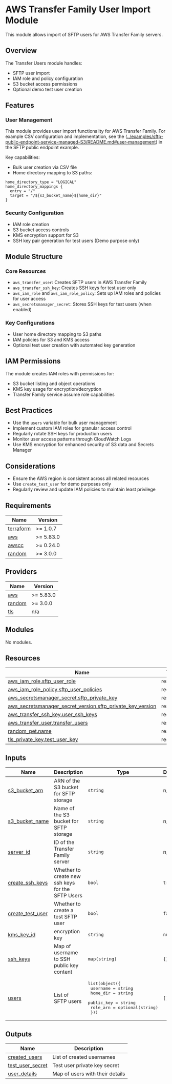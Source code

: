 <!-- BEGIN_TF_DOCS -->
# AWS Transfer Family User Import Module

This module allows import of SFTP users for AWS Transfer Family servers.

## Overview

The Transfer Users module handles:

- SFTP user import
- IAM role and policy configuration
- S3 bucket access permissions
- Optional demo test user creation

## Features

### User Management

This module provides user import functionality for AWS Transfer Family. For example CSV configuration and implementation, see the ([../examples/sftp-public-endpoint-service-managed-S3/README.md#user-management](https://github.com/aws-ia/terraform-aws-transfer-family/blob/dev/examples/sftp-public-endpoint-service-managed-S3/.header.md)) in the SFTP public endpoint example.

Key capabilities:

- Bulk user creation via CSV file
- Home directory mapping to S3 paths:

```
home_directory_type = "LOGICAL"
home_directory_mappings {
  entry = "/"
  target = "/${s3_bucket_name}${home_dir}"
}
```

### Security Configuration

- IAM role creation
- S3 bucket access controls
- KMS encryption support for S3
- SSH key pair generation for test users (Demo purpose only)

## Module Structure

### Core Resources

- `aws_transfer_user`: Creates SFTP users in AWS Transfer Family
- `aws_transfer_ssh_key`: Creates SSH keys for test user only
- `aws_iam_role` and `aws_iam_role_policy`: Sets up IAM roles and policies for user access
- `aws_secretsmanager_secret`: Stores SSH keys for test users (when enabled)

### Key Configurations

- User home directory mapping to S3 paths
- IAM policies for S3 and KMS access
- Optional test user creation with automated key generation

## IAM Permissions

The module creates IAM roles with permissions for:

- S3 bucket listing and object operations
- KMS key usage for encryption/decryption
- Transfer Family service assume role capabilities

## Best Practices

- Use the `users` variable for bulk user management
- Implement custom IAM roles for granular access control
- Regularly rotate SSH keys for production users
- Monitor user access patterns through CloudWatch Logs
- Use KMS encryption for enhanced security of S3 data and Secrets Manager

## Considerations

- Ensure the AWS region is consistent across all related resources
- Use `create_test_user` for demo purposes only
- Regularly review and update IAM policies to maintain least privilege

## Requirements

| Name | Version |
|------|---------|
| <a name="requirement_terraform"></a> [terraform](#requirement\_terraform) | >= 1.0.7 |
| <a name="requirement_aws"></a> [aws](#requirement\_aws) | >= 5.83.0 |
| <a name="requirement_awscc"></a> [awscc](#requirement\_awscc) | >= 0.24.0 |
| <a name="requirement_random"></a> [random](#requirement\_random) | >= 3.0.0 |

## Providers

| Name | Version |
|------|---------|
| <a name="provider_aws"></a> [aws](#provider\_aws) | >= 5.83.0 |
| <a name="provider_random"></a> [random](#provider\_random) | >= 3.0.0 |
| <a name="provider_tls"></a> [tls](#provider\_tls) | n/a |

## Modules

No modules.

## Resources

| Name | Type |
|------|------|
| [aws_iam_role.sftp_user_role](https://registry.terraform.io/providers/hashicorp/aws/latest/docs/resources/iam_role) | resource |
| [aws_iam_role_policy.sftp_user_policies](https://registry.terraform.io/providers/hashicorp/aws/latest/docs/resources/iam_role_policy) | resource |
| [aws_secretsmanager_secret.sftp_private_key](https://registry.terraform.io/providers/hashicorp/aws/latest/docs/resources/secretsmanager_secret) | resource |
| [aws_secretsmanager_secret_version.sftp_private_key_version](https://registry.terraform.io/providers/hashicorp/aws/latest/docs/resources/secretsmanager_secret_version) | resource |
| [aws_transfer_ssh_key.user_ssh_keys](https://registry.terraform.io/providers/hashicorp/aws/latest/docs/resources/transfer_ssh_key) | resource |
| [aws_transfer_user.transfer_users](https://registry.terraform.io/providers/hashicorp/aws/latest/docs/resources/transfer_user) | resource |
| [random_pet.name](https://registry.terraform.io/providers/hashicorp/random/latest/docs/resources/pet) | resource |
| [tls_private_key.test_user_key](https://registry.terraform.io/providers/hashicorp/tls/latest/docs/resources/private_key) | resource |

## Inputs

| Name | Description | Type | Default | Required |
|------|-------------|------|---------|:--------:|
| <a name="input_s3_bucket_arn"></a> [s3\_bucket\_arn](#input\_s3\_bucket\_arn) | ARN of the S3 bucket for SFTP storage | `string` | n/a | yes |
| <a name="input_s3_bucket_name"></a> [s3\_bucket\_name](#input\_s3\_bucket\_name) | Name of the S3 bucket for SFTP storage | `string` | n/a | yes |
| <a name="input_server_id"></a> [server\_id](#input\_server\_id) | ID of the Transfer Family server | `string` | n/a | yes |
| <a name="input_create_ssh_keys"></a> [create\_ssh\_keys](#input\_create\_ssh\_keys) | Whether to create new ssh keys for the SFTP Users | `bool` | `true` | no |
| <a name="input_create_test_user"></a> [create\_test\_user](#input\_create\_test\_user) | Whether to create a test SFTP user | `bool` | `false` | no |
| <a name="input_kms_key_id"></a> [kms\_key\_id](#input\_kms\_key\_id) | encryption key | `string` | `null` | no |
| <a name="input_ssh_keys"></a> [ssh\_keys](#input\_ssh\_keys) | Map of username to SSH public key content | `map(string)` | `{}` | no |
| <a name="input_users"></a> [users](#input\_users) | List of SFTP users | <pre>list(object({<br>    username   = string<br>    home_dir   = string<br>    public_key = string<br>    role_arn   = optional(string)<br>  }))</pre> | `[]` | no |

## Outputs

| Name | Description |
|------|-------------|
| <a name="output_created_users"></a> [created\_users](#output\_created\_users) | List of created usernames |
| <a name="output_test_user_secret"></a> [test\_user\_secret](#output\_test\_user\_secret) | Test user private key secret |
| <a name="output_user_details"></a> [user\_details](#output\_user\_details) | Map of users with their details |
<!-- END_TF_DOCS -->